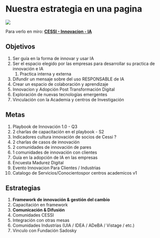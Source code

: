 # Nuestra estrategia en una pagina

![](https://holocron.so/uploads/c333a10f-estrategia.png)

Para verlo en miro: [ **CESSI - Innovacion - IA**](https://miro.com/app/board/o9J_lcGv6T8=/?share_link_id=812050814857)

## Objetivos

1. Ser guía en la forma de innovar y usar IA
2. Ser el espacio elegido por las empresas para desarrollar su practica de innovación e IA
   1. Practica interna y externa
3. Difundir un mensaje sobre del uso RESPONSABLE de IA
4. Crear un espacio de colaboración y aprendizaje
5. Innovacion y Adopción Post Transformación Digital
6. Exploración de nuevas tecnologías emergentes
7. Vinculación con la Academia y centros de Investigación

## Metas

 1. Playbook de Innovación 1.0 - Q3
 2. 2 charlas de capacitación en el playbook - S2
 3. Indicadores cultura innovación de socios de Cessi ?
 4. 2 charlas de casos de innovación
 5. 2 comunidades de innovación de pares
 6. 1 comunidades de innovación con clientes
 7. Guía en la adopción de IA en las empresas
 8. Encuesta Madurez Digital
 9. Evento Innovacion Para Clientes / Industrias
10. Catalogo de Servicios/Conocientospor centros academicos v1

## Estrategias

1. **Framework de innovación & gestión del cambio**
2. Capacitación en framework
3. **Comunicación & Difusión**
4. Comunidades CESSI
5. Integración con otras mesas
6. Comunidades Industrias (UIA / IDEA / ADeBA / Vistage / etc.)
7. Vinculo con Fundación Sadosky